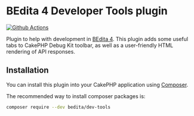 # BEdita 4 Developer Tools plugin

[![Github Actions](https://github.com/bedita/dev-tools/workflows/php/badge.svg)](https://github.com/bedita/dev-tools/actions?query=workflow%3Aphp)

Plugin to help with development in [BEdita 4](http://www.bedita.com).
This plugin adds some useful tabs to CakePHP Debug Kit toolbar, as well as a user-friendly
HTML rendering of API responses.

## Installation

You can install this plugin into your CakePHP application using [Composer](http://getcomposer.org).

The recommended way to install composer packages is:

```bash
composer require --dev bedita/dev-tools
```
